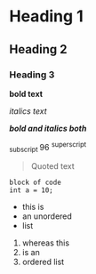 # Heading 1
## Heading 2
### Heading 3

**bold text**

*italics text*

***bold and italics both***

<sub> subscript </sub> 96 <sup>superscript</sup>

>Quoted text

```
block of code
int a = 10;
```
- this is 
- an unordered 
- list

1. whereas this
2. is an 
3. ordered list
